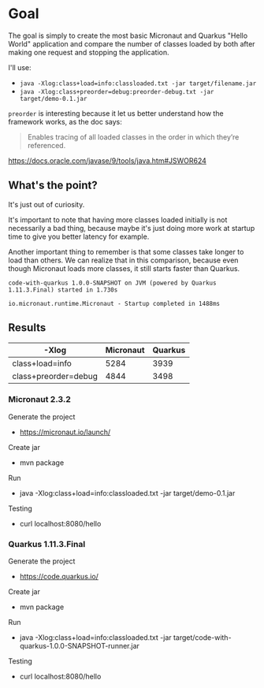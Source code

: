 # Goal

The goal is simply to create the most basic Micronaut and Quarkus
"Hello World" application and compare the number of classes
loaded by both after making one request and stopping the application.

I'll use:
  - `java -Xlog:class+load=info:classloaded.txt -jar target/filename.jar`
  - `java -Xlog:class+preorder=debug:preorder-debug.txt -jar target/demo-0.1.jar`

`preorder` is interesting because it let us better understand how
the framework works, as the doc says:
>Enables tracing of all loaded classes in the order in which they’re referenced.

https://docs.oracle.com/javase/9/tools/java.htm#JSWOR624

## What's the point?

It's just out of curiosity.

It's important to note that having more classes loaded initially
is not necessarily a bad thing, because maybe it's just doing more
work at startup time to give you better latency for example.

Another important thing to remember is that some classes take longer
to load than others. We can realize that in this comparison, because
even though Micronaut loads more classes, it still starts faster than
Quarkus.

`code-with-quarkus 1.0.0-SNAPSHOT on JVM (powered by Quarkus 1.11.3.Final) started in 1.730s`

`io.micronaut.runtime.Micronaut - Startup completed in 1488ms`

## Results

  -Xlog             |Micronaut | Quarkus
--------------------|----------|--------
class+load=info     |5284      | 3939
class+preorder=debug|4844      | 3498

### Micronaut 2.3.2

Generate the project
  - https://micronaut.io/launch/

Create jar
  - mvn package

Run
  - java -Xlog:class+load=info:classloaded.txt -jar target/demo-0.1.jar

Testing
  - curl localhost:8080/hello

### Quarkus 1.11.3.Final

Generate the project
  - https://code.quarkus.io/

Create jar
  - mvn package

Run
  - java -Xlog:class+load=info:classloaded.txt -jar target/code-with-quarkus-1.0.0-SNAPSHOT-runner.jar

Testing
  - curl localhost:8080/hello

